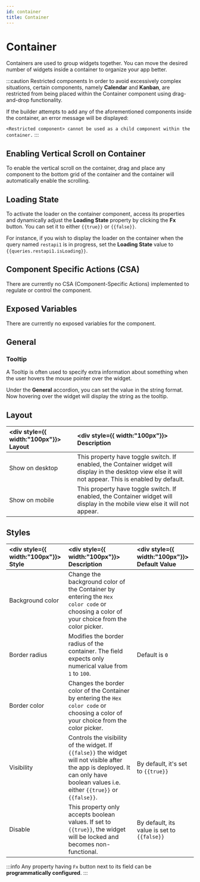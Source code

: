 ```yaml
---
id: container
title: Container
---
```

# Container

Containers are used to group widgets together. You can move the desired number of widgets inside a container to organize your app better.

:::caution Restricted components
In order to avoid excessively complex situations, certain components, namely **Calendar** and **Kanban**, are restricted from being placed within the Container component using drag-and-drop functionality.

If the builder attempts to add any of the aforementioned components inside the container, an error message will be displayed:

`<Restricted component> cannot be used as a child component within the container.`
:::

<div style={{paddingTop:'24px', paddingBottom:'24px'}}>

## Enabling Vertical Scroll on Container

To enable the vertical scroll on the container, drag and place any component to the bottom grid of the container and the container will automatically enable the scrolling.

</div>

<div style={{paddingTop:'24px', paddingBottom:'24px'}}>

## Loading State

To activate the loader on the container component, access its properties and dynamically adjust the **Loading State** property by clicking the **Fx** button. You can set it to either `{{true}}` or `{{false}}`.

For instance, if you wish to display the loader on the container when the query named `restapi1` is in progress, set the **Loading State** value to `{{queries.restapi1.isLoading}}`.

</div>

<div style={{paddingTop:'24px', paddingBottom:'24px'}}>

## Component Specific Actions (CSA)

There are currently no CSA (Component-Specific Actions) implemented to regulate or control the component.

</div>

<div style={{paddingTop:'24px', paddingBottom:'24px'}}>

## Exposed Variables

There are currently no exposed variables for the component.

</div>

<div style={{paddingTop:'24px', paddingBottom:'24px'}}>

## General
### Tooltip

A Tooltip is often used to specify extra information about something when the user hovers the mouse pointer over the widget.

Under the <b>General</b> accordion, you can set the value in the string format. Now hovering over the widget will display the string as the tooltip.

</div>

<div style={{paddingTop:'24px', paddingBottom:'24px'}}>

## Layout

| <div style={{ width:"100px"}}> Layout </div> | <div style={{ width:"100px"}}> Description </div> |
|:----------- |:----------- |
| Show on desktop | This property have toggle switch. If enabled, the Container widget will display in the desktop view else it will not appear. This is enabled by default.|
| Show on mobile | This property have toggle switch. If enabled, the Container widget will display in the mobile view else it will not appear.|

</div>

<div style={{paddingTop:'24px', paddingBottom:'24px'}}>

## Styles

| <div style={{ width:"100px"}}> Style </div> | <div style={{ width:"100px"}}> Description </div> | <div style={{ width:"100px"}}> Default Value </div> |
|:----------- |:----------- |:---------|
| Background color |  Change the background color of the Container by entering the `Hex color code` or choosing a color of your choice from the color picker. | |
| Border radius | Modifies the border radius of the container. The field expects only numerical value from `1` to `100`.| Default is `0` |
| Border color |  Changes the border color of the Container by entering the `Hex color code` or choosing a color of your choice from the color picker. | |
| Visibility | Controls the visibility of the widget. If `{{false}}` the widget will not visible after the app is deployed. It can only have boolean values i.e. either `{{true}}` or `{{false}}`. | By default, it's set to `{{true}}` |
| Disable |  This property only accepts boolean values. If set to `{{true}}`, the widget will be locked and becomes non-functional. | By default, its value is set to `{{false}}` |


:::info
Any property having `Fx` button next to its field can be **programmatically configured**.
:::

</div>